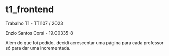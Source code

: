 # t1_frontend
Trabalho T1 - TTI107 / 2023

Enzio Santos Corsi - 19.00335-8

Além do que foi pedido, decidi acrescentar uma página para cada professor só para dar uma incrementada.

